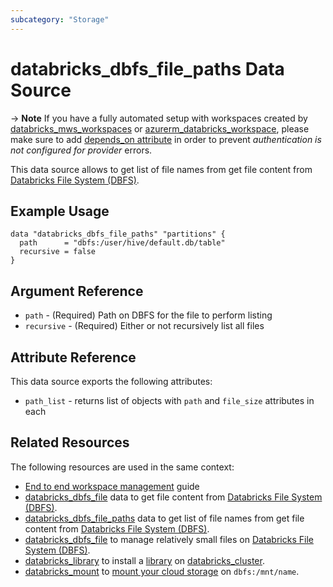 ```yaml
---
subcategory: "Storage"
---
```

# databricks_dbfs_file_paths Data Source

-> **Note** If you have a fully automated setup with workspaces created by [databricks_mws_workspaces](../resources/mws_workspaces.md) or [azurerm_databricks_workspace](https://registry.terraform.io/providers/hashicorp/azurerm/latest/docs/resources/databricks_workspace), please make sure to add [depends_on attribute](../index.md#data-resources-and-authentication-is-not-configured-errors) in order to prevent _authentication is not configured for provider_ errors.

This data source allows to get list of file names from get file content from [Databricks File System (DBFS)](https://docs.databricks.com/data/databricks-file-system.html).

## Example Usage

```hcl
data "databricks_dbfs_file_paths" "partitions" {
  path      = "dbfs:/user/hive/default.db/table"
  recursive = false
}
```
## Argument Reference

* `path` - (Required) Path on DBFS for the file to perform listing
* `recursive` - (Required) Either or not recursively list all files

## Attribute Reference

This data source exports the following attributes:

* `path_list` - returns list of objects with `path` and `file_size` attributes in each


## Related Resources

The following resources are used in the same context:

* [End to end workspace management](../guides/passthrough-cluster-per-user.md) guide
* [databricks_dbfs_file](dbfs_file.md) data to get file content from [Databricks File System (DBFS)](https://docs.databricks.com/data/databricks-file-system.html).
* [databricks_dbfs_file_paths](dbfs_file_paths.md) data to get list of file names from get file content from [Databricks File System (DBFS)](https://docs.databricks.com/data/databricks-file-system.html).
* [databricks_dbfs_file](../resources/dbfs_file.md) to manage relatively small files on [Databricks File System (DBFS)](https://docs.databricks.com/data/databricks-file-system.html).
* [databricks_library](../resources/library.md) to install a [library](https://docs.databricks.com/libraries/index.html) on [databricks_cluster](../resources/cluster.md).
* [databricks_mount](../resources/mount.md) to [mount your cloud storage](https://docs.databricks.com/data/databricks-file-system.html#mount-object-storage-to-dbfs) on `dbfs:/mnt/name`.
